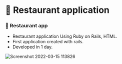 # 🧂 Restaurant application

### 🧂 Restaurant app

- Restaurant application Using Ruby on Rails, HTML.
- First application created with rails.
- Developed in 1 day.

![Screenshot 2022-03-15 113826](https://user-images.githubusercontent.com/93057752/158448395-bfd81d3f-c1db-4aef-a60d-884b5662b11d.png)
